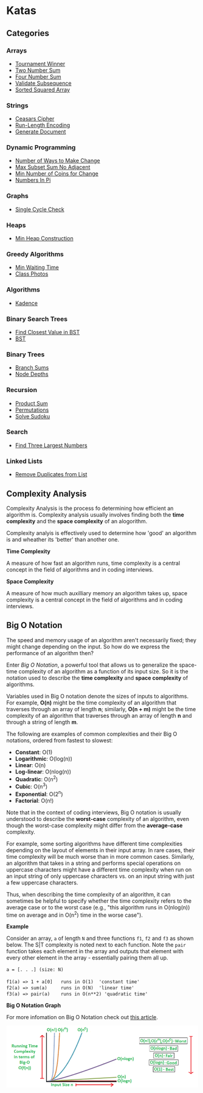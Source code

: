 # Katas

## Categories

### Arrays

* [Tournament Winner](./arrays/tournament-winner)
* [Two Number Sum](./arrays/two-number-sum)
* [Four Number Sum](./arrays/four-number-sum)
* [Validate Subsequence](./arrays/validate-subsequence)
* [Sorted Squared Array](./arrays/sorted-squared-array)

### Strings

* [Ceasars Cipher](./strings/ceasars-cipher)
* [Run-Length Encoding](./strings/run-length-encoding)
* [Generate Document](./strings/generate-document)

### Dynamic Programming

* [Number of Ways to Make Change](./dynamic-programming/number-of-ways-to-make-change)
* [Max Subset Sum No Adjacent](./dynamic-programming/max-subset-sum-no-adjacent)
* [Min Number of Coins for Change](./dynamic-programming/min-number-of-coins-for-change)
* [Numbers In Pi](./dynamic-programming/numbers-in-pi)

### Graphs

* [Single Cycle Check](./graphs/single-cycle-check)

### Heaps

* [Min Heap Construction](./heaps/min-heap-construction)

### Greedy Algorithms

* [Min Waiting Time](./greedy-algorithms/min-waiting-time)
* [Class Photos](./greedy-algorithms/class-photos)

### Algorithms

* [Kadence](./algorithms/kadane)

### Binary Search Trees

* [Find Closest Value in BST](./bst/find-closest)
* [BST](./bst/bst-construction)

### Binary Trees

* [Branch Sums](./binary-trees/branch-sums)
* [Node Depths](./binary-trees/node-depths)

### Recursion

* [Product Sum](./recursion/product-sum)
* [Permutations](./recursion/permutations)
* [Solve Sudoku](./recursion/solve-sudoku)

### Search

* [Find Three Largest Numbers](./search/find-three-largest)

### Linked Lists

* [Remove Duplicates from List](./linked-lists/remove-duplicates-from-list)

## Complexity Analysis

Complexity Analysis is the process fo determining how efficient an algorithm is. Complexity analysis usually involves finding both the **time complexity** and the **space complexity** of an alogorithm.

Complexity analyis is effectively used to determine how 'good' an algorithm is and wheather its 'better' than another one.

**Time Complexity**

A measure of how fast an algorithm runs, time complexity is a central concept in the field of algorithms and in coding interviews.

**Space Complexity**

A measure of how much auxilliary memory an algorithm takes up, space complexity is a central concept in the field of algorithms and in coding interviews.

## Big O Notation

The speed and memory usage of an algorithm aren't necessarily fixed; they might change depending on the input. So how do we express the performance of an algorithm then?

Enter *Big O Notation*, a powerful tool that allows us to generalize the space-time complexity of an algorithm as a function of its input size. So it is the notation used to describe the **time complexity** and **space complexity** of algorithms.

Variables used in Big O notation denote the sizes of inputs to algorithms. For
example, **O(n)** might be the time complexity of an algorithm that
traverses through an array of length **n**; similarly,
**O(n + m)** might be the time complexity of an algorithm that traverses
through an array of length **n** and through a string of length **m**.

The following are examples of common complexities and their Big O notations, ordered from fastest to slowest:

* **Constant**: O(1)
* **Logarithmic**: O(log(n))
* **Linear**: O(n)
* **Log-linear**: O(nlog(n))
* **Quadratic**: O(n<sup>2</sup>)
* **Cubic**: O(n<sup>3</sup>)
* **Exponential**: O(2<sup>n</sup>)
* **Factorial**: O(n!)

Note that in the context of coding interviews, Big O notation is usually
understood to describe the
**worst-case** complexity of an algorithm, even though the worst-case
complexity might differ from the **average-case** complexity.

For example, some sorting algorithms have different time complexities
depending on the layout of elements in their input array. In rare cases, their
time complexity will be much worse than in more common cases. Similarly, an
algorithm that takes in a string and performs special operations on uppercase
characters might have a different time complexity when run on an input string
of only uppercase characters vs. on an input string with just a few uppercase
characters.

Thus, when describing the time complexity of an algorithm, it can sometimes be
helpful to specify whether the time complexity refers to the average case or
to the worst case (e.g., "this algorithm runs in O(nlog(n)) time on average
and in O(n<sup>2</sup>) time in the worse case").

**Example**

Consider an array, `a` of length `N` and three functions `f1`, `f2` and `f3` as shown below. The S|T complexity is noted next to each function. Note the `pair` function takes each element in the array and outputs that element with every other element in the array - essentially pairing them all up.

```
a = [. . .] (size: N)

f1(a) => 1 + a[0]   runs in O(1)  'constant time'
f2(a) => sum(a)     runs in O(N)  'linear time'
f3(a) => pair(a)    runs in O(n**2) 'quadratic time'
```

**Big O Notation Graph**

For more infomation on Big O Notation check out [this article]().

<img src='big-o-notation-graph.png'></img>